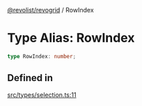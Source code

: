 [@revolist/revogrid](README.md) / RowIndex

# Type Alias: RowIndex

```ts
type RowIndex: number;
```

## Defined in

[src/types/selection.ts:11](https://github.com/revolist/revogrid/blob/479ecce95b25b0761395add7477e34a6fe066174/src/types/selection.ts#L11)
